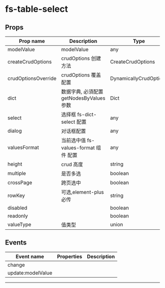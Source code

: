 # fs-table-select

## Props

| Prop name           | Description                              | Type                   | Values | Default   |
| ------------------- | ---------------------------------------- | ---------------------- | ------ | --------- |
| modelValue          | modelValue                               | any                    | -      |           |
| createCrudOptions   | crudOptions 创建方法                     | CreateCrudOptions      | -      |           |
| crudOptionsOverride | crudOptions 覆盖配置                     | DynamicallyCrudOptions | -      | undefined |
| dict                | 数据字典, 必須配置 getNodesByValues 参数 | Dict                   | -      |           |
| select              | 选择框 fs-dict-select 配置               | any                    | -      | undefined |
| dialog              | 对话框配置                               | any                    | -      | undefined |
| valuesFormat        | 当前选中值 fs-values-format 组件 配置    | any                    | -      | undefined |
| height              | crud 高度                                | string                 | -      | undefined |
| multiple            | 是否多选                                 | boolean                | -      |           |
| crossPage           | 跨页选中                                 | boolean                | -      | true      |
| rowKey              | 可选,element-plus 必传                   | string                 | -      | undefined |
| disabled            |                                          | boolean                | -      | false     |
| readonly            |                                          | boolean                | -      | false     |
| valueType           | 值类型                                   | union                  | -      | "value"   |

## Events

| Event name        | Properties | Description |
| ----------------- | ---------- | ----------- |
| change            |            |
| update:modelValue |            |

---
